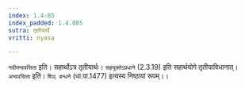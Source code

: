```yaml
---
index: 1.4.85
index_padded: 1.4.085
sutra: तृतीयार्थे
vritti: nyasa

---
```

`नदीमन्ववसिता` इति। सहार्थोऽत्र तृतीयार्थः। `सहयुक्तेऽप्रधाने` (2.3.19) इति सहार्थयोगे तृतीयाविधानात्। `अन्ववसिता` इति। `षिञ् बन्धने` (धा.पा.1477) इत्यस्य निष्ठायां रूपम्।।
